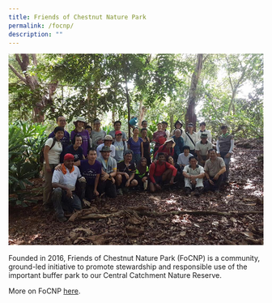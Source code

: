 ```yaml
---
title: Friends of Chestnut Nature Park
permalink: /focnp/
description: ""
---
```

![Alt text for image on Isomer site](/images/Friends%20of%20CNP.jpg)

Founded in 2016, Friends of Chestnut Nature Park (FoCNP) is a community, ground-led initiative to promote stewardship and responsible use of the important buffer park to our Central Catchment Nature Reserve.

More on FoCNP [here](https://www.facebook.com/friendsofchestnut/).